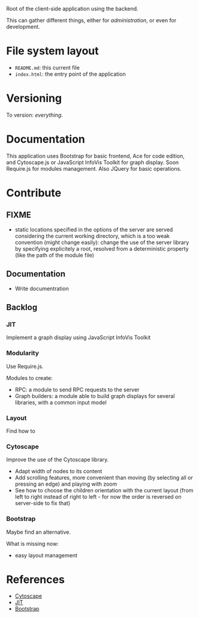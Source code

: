 Root of the client-side application using the backend.

This can gather different things, either for _administration_, or even for development.

# File system layout

* `README.md`: this current file
* `index.html`: the entry point of the application

# Versioning

To version: _everything_.

# Documentation

This application uses Bootstrap for basic frontend, Ace for code edition, and Cytoscape.js or JavaScript InfoVis Toolkit for graph display. Soon Require.js for modules management. Also JQuery for basic operations.

# Contribute

## FIXME

* static locations specified in the options of the server are served considering the current working directory, which is a too weak convention (might change easily): change the use of the server library by specifying explicitely a root, resolved from a deterministic property (like the path of the module file)

## Documentation

* Write documentration

## Backlog

### JIT

Implement a graph display using JavaScript InfoVis Toolkit

### Modularity

Use Require.js.

Modules to create:

* RPC: a module to send RPC requests to the server
* Graph builders: a module able to build graph displays for several libraries, with a common input model

### Layout

Find how to

### Cytoscape

Improve the use of the Cytoscape library.

* Adapt width of nodes to its content
* Add scrolling features, more convenient than moving (by selecting all or pressing an edge) and playing with zoom
* See how to choose the children orientation with the current layout (from left to right instead of right to left - for now the order is reversed on server-side to fix that)

### Bootstrap

Maybe find an alternative.

What is missing now:

* easy layout management

# References

* [Cytoscape](http://cytoscape.github.io/cytoscape.js/)
* [JIT](http://philogb.github.io/jit/)
* [Bootstrap](http://twitter.github.io/bootstrap)